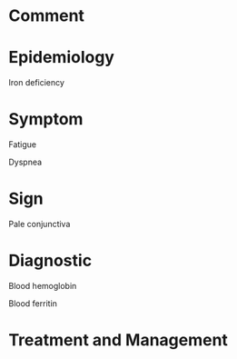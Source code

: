 # Comment

# Epidemiology

Iron deficiency

# Symptom

Fatigue

Dyspnea

# Sign

Pale conjunctiva

# Diagnostic

Blood hemoglobin

Blood ferritin

# Treatment and Management
